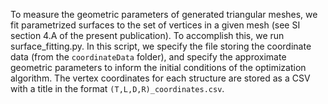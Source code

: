 To measure the geometric parameters of generated triangular meshes, we fit parametrized surfaces to the set of vertices in a given mesh (see SI section 4.A of the present publication). To accomplish this, we run surface_fitting.py. In this script, we specify the file storing the coordinate data (from the `coordinateData` folder), and specify the approximate geometric parameters to inform the initial conditions of the optimization algorithm. The vertex coordinates for each structure are stored as a CSV with a title in the format `(T,L,D,R)_coordinates.csv`.
